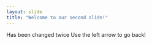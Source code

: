 ```yaml
---
layout: slide
title: "Welcome to our second slide!"
---
```

Has been changed twice
Use the left arrow to go back!
